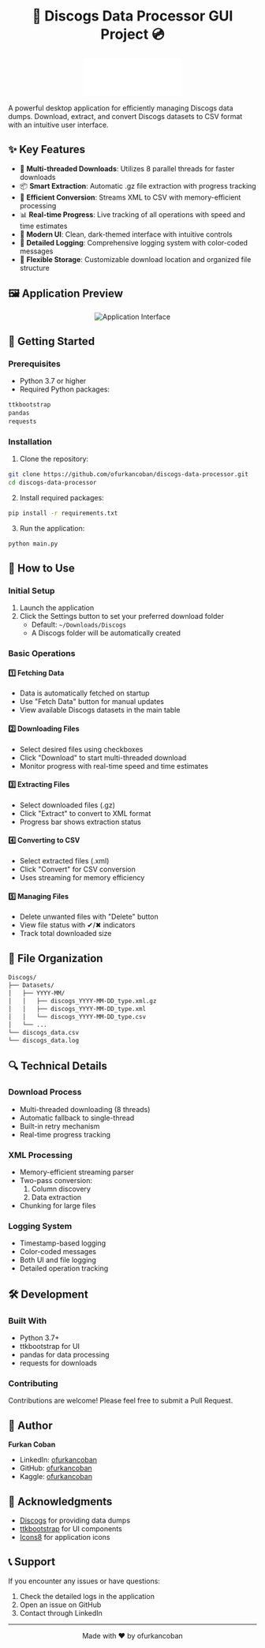 <h1  align="center">🎵 Discogs Data Processor GUI Project 💿</h1>

<p align="center">
  <img src="assets/logo.png" alt="Discogs Data Processor Logo" width="200"/>
</p>

A powerful desktop application for efficiently managing Discogs data dumps. Download, extract, and convert Discogs datasets to CSV format with an intuitive user interface.

## ✨ Key Features

- 🚀 **Multi-threaded Downloads**: Utilizes 8 parallel threads for faster downloads
- 📦 **Smart Extraction**: Automatic .gz file extraction with progress tracking
- 🔄 **Efficient Conversion**: Streams XML to CSV with memory-efficient processing
- 📊 **Real-time Progress**: Live tracking of all operations with speed and time estimates
- 🎨 **Modern UI**: Clean, dark-themed interface with intuitive controls
- 📝 **Detailed Logging**: Comprehensive logging system with color-coded messages
- 💾 **Flexible Storage**: Customizable download location and organized file structure

## 🖼️ Application Preview

<p align="center">
  <img src="img/UI.gif" alt="Application Interface"/>
</p>

## 🚀 Getting Started

### Prerequisites

- Python 3.7 or higher
- Required Python packages:
```python
ttkbootstrap
pandas
requests
```

### Installation

1. Clone the repository:
```bash
git clone https://github.com/ofurkancoban/discogs-data-processor.git
cd discogs-data-processor
```

2. Install required packages:
```bash
pip install -r requirements.txt
```

3. Run the application:
```bash
python main.py
```

## 📖 How to Use

### Initial Setup
1. Launch the application
2. Click the Settings button to set your preferred download folder
   - Default: `~/Downloads/Discogs`
   - A Discogs folder will be automatically created

### Basic Operations

#### 1️⃣ Fetching Data
- Data is automatically fetched on startup
- Use "Fetch Data" button for manual updates
- View available Discogs datasets in the main table

#### 2️⃣ Downloading Files
- Select desired files using checkboxes
- Click "Download" to start multi-threaded download
- Monitor progress with real-time speed and time estimates

#### 3️⃣ Extracting Files
- Select downloaded files (.gz)
- Click "Extract" to convert to XML format
- Progress bar shows extraction status

#### 4️⃣ Converting to CSV
- Select extracted files (.xml)
- Click "Convert" for CSV conversion
- Uses streaming for memory efficiency

#### 5️⃣ Managing Files
- Delete unwanted files with "Delete" button
- View file status with ✔/✖ indicators
- Track total downloaded size

## 📁 File Organization

```
Discogs/
├── Datasets/
│   ├── YYYY-MM/
│   │   ├── discogs_YYYY-MM-DD_type.xml.gz
│   │   ├── discogs_YYYY-MM-DD_type.xml
│   │   └── discogs_YYYY-MM-DD_type.csv
│   └── ...
└── discogs_data.csv
└── discogs_data.log
```

## 🔍 Technical Details

### Download Process
- Multi-threaded downloading (8 threads)
- Automatic fallback to single-thread
- Built-in retry mechanism
- Real-time progress tracking

### XML Processing
- Memory-efficient streaming parser
- Two-pass conversion:
  1. Column discovery
  2. Data extraction
- Chunking for large files

### Logging System
- Timestamp-based logging
- Color-coded messages
- Both UI and file logging
- Detailed operation tracking

## 🛠️ Development

### Built With
- Python 3.7+
- ttkbootstrap for UI
- pandas for data processing
- requests for downloads

### Contributing
Contributions are welcome! Please feel free to submit a Pull Request.

## 👤 Author

**Furkan Coban**
- LinkedIn: [ofurkancoban](https://www.linkedin.com/in/ofurkancoban/)
- GitHub: [ofurkancoban](https://github.com/ofurkancoban)
- Kaggle: [ofurkancoban](https://www.kaggle.com/ofurkancoban)

## 🙏 Acknowledgments

- [Discogs](https://www.discogs.com/) for providing data dumps
- [ttkbootstrap](https://ttkbootstrap.readthedocs.io/) for UI components
- [Icons8](https://icons8.com/) for application icons

## 📞 Support

If you encounter any issues or have questions:
1. Check the detailed logs in the application
2. Open an issue on GitHub
3. Contact through LinkedIn

---

<p align="center">
  Made with ❤️ by ofurkancoban
</p>
